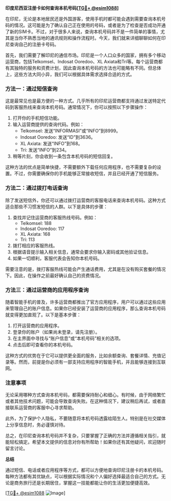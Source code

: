 **印度尼西亚注册卡如何查询本机号码[[TG💪+ @esim1088](https://t.me/s/esim1088)]**

在印尼，无论是本地居民还是外国游客，使用手机时都可能会遇到需要查询本机号码的情况。这可能是为了确认自己正在使用的号码，或者是为了检查是否成功开通了新的SIM卡。不过，对于很多人来说，查询本机号码并不是一件简单的事情，尤其是当你不熟悉当地的通讯规则和操作流程时。今天，我们就来详细聊聊如何在印尼查询自己的注册卡号码。

首先，我们需要了解印尼的通信市场。印尼是一个人口众多的国家，拥有多个移动运营商，包括Telkomsel、Indosat Ooredoo、XL Axiata和Tri等。每个运营商都有其独特的服务和资费计划，因此查询本机号码的方法也可能略有不同。但总体上，这些方法大同小异，我们可以根据具体需求选择合适的方式。

### 方法一：通过短信查询

这是最常见也是最方便的一种方式。几乎所有的印尼运营商都支持通过发送特定代码到客服热线来查询本机号码。通常情况下，你可以按照以下步骤操作：

1. 打开你的手机短信功能。
2. 输入运营商提供的查询代码。例如：
   - Telkomsel: 发送“INFORMASI”或“INFO”到8999。
   - Indosat Ooredoo: 发送“ID”到3636。
   - XL Axiata: 发送“INFO”到168。
   - Tri: 发送“INFO”到234。
3. 稍等片刻，你会收到一条包含本机号码的短信回复。

这种方法的优点是简单快捷，不需要额外下载任何应用程序，也不需要复杂的设置。不过，你需要确保你的手机能够正常接收短信，并且已经开通了短信服务。

### 方法二：通过拨打电话查询

除了发送短信外，你还可以通过拨打运营商的客服电话来查询本机号码。这种方式适合那些不习惯发短信的人群。以下是具体的步骤：

1. 查找并记住运营商的客服热线号码。例如：
   - Telkomsel: 188
   - Indosat Ooredoo: 117
   - XL Axiata: 168
   - Tri: 113
2. 拨打相应的客服热线。
3. 根据语音提示输入相关信息，通常会要求你输入密码或其他验证信息。
4. 如果一切顺利，客服代表会告知你本机号码。

需要注意的是，拨打客服热线可能会产生通话费用，尤其是在没有购买套餐的情况下。因此，在操作之前最好确认自己的资费情况。

### 方法三：通过运营商的应用程序查询

随着智能手机的普及，许多运营商都推出了官方应用程序，用户可以通过这些应用来管理自己的账户信息。如果你已经安装了运营商的应用程序，那么查询本机号码就变得更加直观了。以下是基本步骤：

1. 打开运营商的应用程序。
2. 登录你的账户（如果尚未登录，请先注册）。
3. 在主界面中寻找与“账户信息”或“本机号码”相关的选项。
4. 点击后即可查看你的本机号码。

这种方式的优势在于它可以提供更全面的服务，比如余额查询、套餐详情、充值记录等。然而，前提是你必须有一部支持应用程序的智能手机，并且能够连接到互联网。

### 注意事项

无论采用哪种方式查询本机号码，都需要保持耐心和细心。有时候，由于网络繁忙或者其他技术问题，可能会导致查询失败。在这种情况下，建议稍后再试，或者直接联系运营商的客服中心寻求帮助。

此外，为了保护个人隐私，不要随意将本机号码透露给陌生人。特别是在社交媒体上分享信息时，务必谨慎对待。

总之，在印尼查询本机号码并不复杂，只要掌握了正确的方法并遵循相关指引，就能轻松搞定。希望本文提供的信息对你有所帮助！如果你还有其他疑问，欢迎随时留言讨论。

**总结**

通过短信、电话或者应用程序等方式，都可以方便地查询印尼注册卡的本机号码。每种方法都有其优缺点，可以根据实际情况和个人偏好选择最适合自己的方式。无论是商务旅行还是长期居住，掌握这一技能都能让你的生活更加便捷高效。

[[TG💪+ @esim1088](https://t.me/s/esim1088) ![Image](https://i.postimg.cc/4NQfJmqS/Snipaste-2025-05-13-00-14-12.png)]
